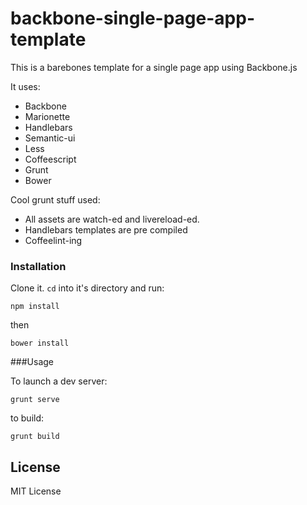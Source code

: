 backbone-single-page-app-template
====================

This is a barebones template for a single page app using Backbone.js

It uses:

* Backbone
* Marionette
* Handlebars
* Semantic-ui
* Less
* Coffeescript
* Grunt
* Bower

Cool grunt stuff used:
* All assets are watch-ed and livereload-ed.
* Handlebars templates are pre compiled
* Coffeelint-ing


### Installation

Clone it. `cd` into it's directory and run:

    npm install

then

    bower install


###Usage

To launch a dev server:

    grunt serve

to build:

    grunt build

## License

MIT License